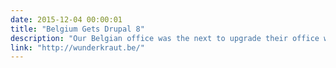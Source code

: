 ```yaml
---
date: 2015-12-04 00:00:01
title: "Belgium Gets Drupal 8"
description: "Our Belgian office was the next to upgrade their office website to Drupal 8 with a fancy new design!"
link: "http://wunderkraut.be/"
---
```

